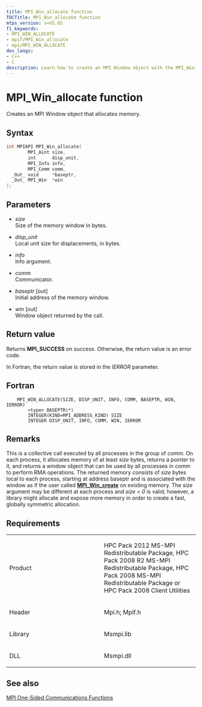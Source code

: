 ```yaml
---
title: MPI_Win_allocate function
TOCTitle: MPI_Win_allocate function
mtps_version: v=VS.85
f1_keywords:
- MPI_WIN_ALLOCATE
- mpif/MPI_Win_allocate
- mpi/MPI_WIN_ALLOCATE
dev_langs:
- C++
- C
description: Learn how to create an MPI Window object with the MPI_Win_allocate function on Microsoft's official site. Understand syntax, parameters, and return values.
---
```


# MPI\_Win\_allocate function

Creates an MPI Window object that allocates memory.

## Syntax

``` c++
int MPIAPI MPI_Win_allocate(
        MPI_Aint size,
        int      disp_unit,
        MPI_Info info,
        MPI_Comm comm,
  _Out_ void     *baseptr,
  _Out_ MPI_Win  *win
);
```

## Parameters

  - *size*  
    Size of the memory window in bytes.

  - *disp\_unit*  
    Local unit size for displacements, in bytes.

  - *info*  
    Info argument.

  - *comm*  
    Communicator.

  - *baseptr* \[out\]  
    Initial address of the memory window.

  - *win* \[out\]  
    Window object returned by the call.

## Return value

Returns **MPI\_SUCCESS** on success. Otherwise, the return value is an error code.

In Fortran, the return value is stored in the *IERROR* parameter.

## Fortran

``` FORTRAN
    MPI_WIN_ALLOCATE(SIZE, DISP_UNIT, INFO, COMM, BASEPTR, WIN, IERROR)
        <type> BASEPTR(*)
        INTEGER(KIND=MPI_ADDRESS_KIND) SIZE
        INTEGER DISP_UNIT, INFO, COMM, WIN, IERROR
```

## Remarks

This is a collective call executed by all processes in the group of *comm*. On each process, it allocates memory of at least *size* bytes, returns a pointer to it, and returns a window object that can be used by all processes in comm to perform RMA operations. The returned memory consists of *size* bytes local to each process, starting at address baseptr and is associated with the window as if the user called [**MPI\_Win\_create**](mpi-win-create-function.md) on existing memory. The *size* argument may be different at each process and *size = 0* is valid; however, a library might allocate and expose more memory in order to create a fast, globally symmetric allocation.

## Requirements

<table>
<colgroup>
<col style="width: 50%" />
<col style="width: 50%" />
</colgroup>
<tbody>
<tr class="odd">
<td><p>Product</p></td>
<td><p>HPC Pack 2012 MS-MPI Redistributable Package, HPC Pack 2008 R2 MS-MPI Redistributable Package, HPC Pack 2008 MS-MPI Redistributable Package or HPC Pack 2008 Client Utilities</p></td>
</tr>
<tr class="even">
<td><p>Header</p></td>
<td>Mpi.h;
Mpif.h</td>
</tr>
<tr class="odd">
<td><p>Library</p></td>
<td>Msmpi.lib</td>
</tr>
<tr class="even">
<td><p>DLL</p></td>
<td>Msmpi.dll</td>
</tr>
</tbody>
</table>


## See also

[MPI One-Sided Communications Functions](mpi-one-sided-communications-functions.md)

